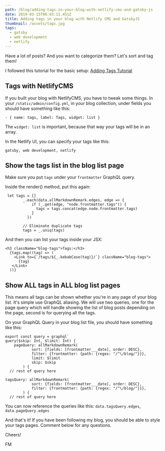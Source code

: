 ```yaml
---
path: /blog/adding-tags-in-your-blog-with-netlify-cms-and-gatsby-js
date: 2019-03-15T06:43:11.451Z
title: Adding tags in your blog with Netlify CMS and GatsbyJS
thumbnail: /assets/tags.jpg
tags:
  - gatsby
  - web development
  - netlify
---
```

Have a lot of posts? And you want to categorize them? Let's sort and tag them!

I followed this tutorial for the basic setup: [Adding Tags Tutorial](https://www.gatsbyjs.org/docs/adding-tags-and-categories-to-blog-posts/)

## Tags with NetlifyCMS

If you built your blog with NetlifyCMS, you have to tweak some things.
In your `/static/admin/config.yml`, in your blog collection, under fields you should have something like this: 

`- { name: tags, label: Tags, widget: list }`

The `widget: list` is important, because that way your tags will be in an array. 

In the Netlify UI, you can specify your tags like this: 

`gatsby, web development, netlify`

## Show the tags list in the blog list page

Make sure you put `tags` under your `frontmatter` GraphQL query.

Inside the render() method, put this again:

```
 let tags = []
        _.each(data.allMarkdownRemark.edges, edge => {
            if (_.get(edge, "node.frontmatter.tags")) {
              tags = tags.concat(edge.node.frontmatter.tags)
            }
          })

        // Eliminate duplicate tags
        tags = _.uniq(tags)
```

And then you can list your tags inside your JSX:

```
<h3 className="blog-tags">Tags:</h3>
  {tags.map((tag) => (
    <Link to={`/tags/${_.kebabCase(tag)}/`} className="blog-tags">
      {tag}
   </Link>
  ))}
```

## Show ALL tags in ALL blog list pages

This means all tags can be shown whether you're in any page of your blog list.
It's simple use GraphQL aliasing. We will use two queries, one for the page query which will handle showing the list of blog posts depending on the page, second is for querying all the tags.

On your GraphQL Query in your blog list file, you should have something like this:

```
export const query = graphql`
query($skip: Int, $limit: Int) { 
    pageQuery: allMarkdownRemark(
            sort: {fields: [frontmatter___date], order: DESC}, 
            filter: {frontmatter: {path: {regex: "/^\/blog/"}}},
            limit: $limit
            skip: $skip
        ) {
  // rest of query here

tagsQuery: allMarkdownRemark(
            sort: {fields: [frontmatter___date], order: DESC}, 
            filter: {frontmatter: {path: {regex: "/^\/blog/"}}},
        ) {
  // rest of query here
```

You can now reference the queries like this:
`data.tagsQuery.edges`, `data.pageQuery.edges`

And that's it! If you have been following my blog, you should be able to style your tags pages. Comment below for any questions.

Cheers!

FM
